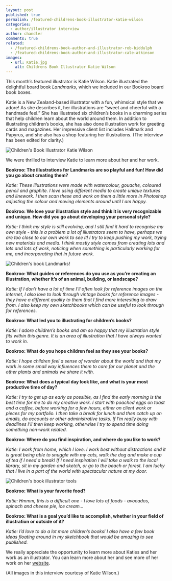 ```yaml
---
layout: post
published: true
permalink: /featured-childrens-book-illustrator-katie-wilson
categories:
  - author/illustrator interview
author: chandler
comments: true
related:
  - /featured-childrens-book-author-and-illustrator-rob-biddulph
  - /featured-childrens-book-author-and-illustrator-cale-atkinson
images:
  - url: Katie.jpg
    alt: Childrens Book Illustrator Katie Wilson
---
```

This month’s featured illustrator is Katie Wilson. Katie illustrated the delightful board book _Landmarks_, which we included in our Bookroo board book boxes.

Katie is a New Zealand-based illustrator with a fun, whimsical style that we adore! As she describes it, her illustrations are “sweet and cheerful with a handmade feel.” She has illustrated six children’s books in a charming series that help children learn about the world around them. In addition to illustrating children’s books, she has also done illustration work for greeting cards and magazines. Her impressive client list includes Hallmark and Papyrus, and she also has a shop featuring her illustrations. (The interview has been edited for clarity.)

![Children's Book Illustrator Katie Wilson]({{site.baseurl}}/assets/img/posts/Katie.jpg)

We were thrilled to interview Katie to learn more about her and her work.

**Bookroo: The illustrations for Landmarks are so playful and fun! How did you go about creating them?** 

_Katie: These illustrations were made with watercolour, gouache, coloured pencil and graphite. I love using different media to create unique textures and linework. I then scan these and work on them a little more in Photoshop adjusting the colour and moving elements around until I am happy._

**Bookroo: We love your illustration style and think it is very recognizable and unique. How did you go about developing your personal style?** 

_Katie: I think my style is still evolving, and I still find it hard to recognise my own style - this is a problem a lot of illustrators seem to have, perhaps we are too close to our own work to see it! I try to keep pushing my work, trying new materials and media. I think mostly style comes from creating lots and lots and lots of work, noticing when something is particularly working for me, and incorporating that in future work._

![Children's book Landmarks!]({{site.baseurl}}/assets/img/posts/landmarkscover.jpg)

**Bookroo: What guides or references do you use as you’re creating an illustration, whether it’s of an animal, building, or landscape?** 

_Katie: If I don’t have a lot of time I’ll often look for reference images on the internet, I also love to look through vintage books for reference images - they have a different quality to them that I find more interesting to draw from. I also keep my own sketchbooks which can be useful to look through for references._

**Bookroo: What led you to illustrating for children’s books?** 

_Katie: I adore children’s books and am so happy that my illustration style fits within this genre. It is an area of illustration that I have always wanted to work in._ 

**Bookroo: What do you hope children feel as they see your books?** 

_Katie: I hope children feel a sense of wonder about the world and that my work in some small way influences them to care for our planet and the other plants and animals we share it with._

**Bookroo: What does a typical day look like, and what is your most productive time of day?** 

_Katie: I try to get up as early as possible, as I find the early morning is the best time for me to do my creative work. I start with poached eggs on toast and a coffee, before working for a few hours, either on client work or pieces for my portfolio. I then take a break for lunch and then catch up on emails, do accounts or other administrative tasks. If I’m really busy with deadlines I’ll then keep working, otherwise I try to spend time doing something non-work related._

**Bookroo: Where do you find inspiration, and where do you like to work?** 

_Katie: I work from home, which I love. I work best without distractions and it is great being able to snuggle with my cats, walk the dog and make a cup of tea if I need a break! If I need inspiration I will take a walk to the local library, sit in my garden and sketch, or go to the beach or forest. I am lucky that I live in a part of the world with spectacular nature at my door._

![Children's book illustrator tools]({{site.baseurl}}/assets/img/posts/tools.jpg)

**Bookroo: What is your favorite food?** 

_Katie: Hmmm, this is a difficult one - I love lots of foods - avocados, spinach and cheese pie, ice cream…_

**Bookroo: What is a goal you’d like to accomplish, whether in your field of illustration or outside of it?** 

_Katie: I’d love to do a lot more children’s books! I also have a few book ideas floating around in my sketchbook that would be amazing to see published._

We really appreciate the opportunity to learn more about Katies and her work as an illustrator. You can learn more about her and see more of her work on her [website](https://www.inmybackyard.co.nz/).

(All images in this interview courtesy of Katie Wilson.)
